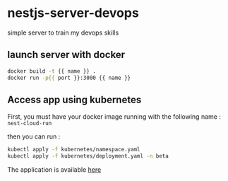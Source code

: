 # nestjs-server-devops
simple server to train my devops skills

## launch server with docker

```bash
docker build -t {{ name }} .
docker run -p{{ port }}:3000 {{ name }}
```

## Access app using kubernetes

First, you must have your docker image running with the following name : ```nest-cloud-run```

then you can run :

```bash
kubectl apply -f kubernetes/namespace.yaml
kubectl apply -f kubernetes/deployment.yaml -n beta
```

The application is available [here](http://localhost:8000/)
